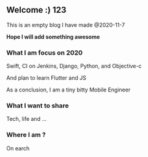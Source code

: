 ## Welcome :) 123

This is an empty blog I have made @2020-11-7

**Hope I will add something awesome**



### What I am focus on 2020

Swift, CI on Jenkins, Django, Python, and Objective-c

And plan to learn Flutter and JS

As a conclusion, I am a tiny bitty Mobile Engineer



### What I want to share

Tech, life and ...

### Where I am ?

On earch


